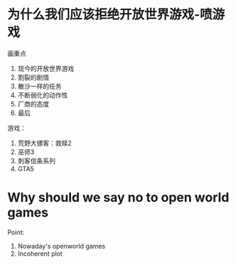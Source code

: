 # 为什么我们应该拒绝开放世界游戏-喷游戏

画重点

1. 现今的开放世界游戏
2. 割裂的剧情
3. 散沙一样的任务
4. 不断弱化的动作性
5. 厂商的态度
6. 最后

游戏：

1. 荒野大镖客：救赎2
2. 巫师3
3. 刺客信条系列
4. GTA5

# Why should we say no to open world games

Point:

1. Nowaday's openworld games
2. Incoherent plot